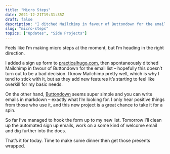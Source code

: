```yaml
---
title: "Micro Steps"
date: 2021-12-21T19:31:35Z
draft: false
description: "I ditched Mailchimp in favour of Buttondown for the email list – hopefully this doesn’t turn out to be a bad decision"
slug: "micro-steps"
topics: ["Updates", "Side Projects"]
---
```


Feels like I’m making micro steps at the moment, but I’m heading in the right direction.

I added a sign up form to [practicalhugo.com](https://practicalhugo.com), then spontaneously ditched Mailchimp in favour of Buttondown for the email list – hopefully this doesn’t turn out to be a bad decision. I know Mailchimp pretty well, which is why I tend to stick with it, but as they add new features it’s starting to feel like overkill for my basic needs.

On the other hand, [Buttondown](https://buttondown.email/) seems super simple and you can write emails in markdown – exactly what I’m looking for. I only hear positive things from those who use it, and this new project is a great chance to take it for a spin. 

So far I’ve managed to hook the form up to my new list. Tomorrow I’ll clean up the automated sign up emails, work on a some kind of welcome email and dig further into the docs. 

That’s it for today. Time to make some dinner then get those presents wrapped.